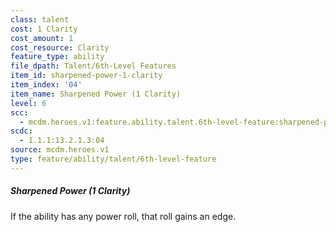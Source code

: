 ```yaml
---
class: talent
cost: 1 Clarity
cost_amount: 1
cost_resource: Clarity
feature_type: ability
file_dpath: Talent/6th-Level Features
item_id: sharpened-power-1-clarity
item_index: '04'
item_name: Sharpened Power (1 Clarity)
level: 6
scc:
  - mcdm.heroes.v1:feature.ability.talent.6th-level-feature:sharpened-power-1-clarity
scdc:
  - 1.1.1:13.2.1.3:04
source: mcdm.heroes.v1
type: feature/ability/talent/6th-level-feature
---
```


##### Sharpened Power (1 Clarity)

If the ability has any power roll, that roll gains an edge.
